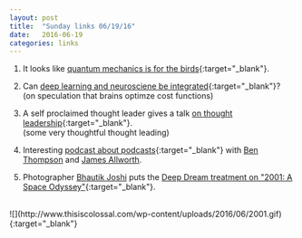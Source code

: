 ```yaml
---
layout: post
title:  "Sunday links 06/19/16"
date:   2016-06-19
categories: links
---
```


1. It looks like [quantum mechanics is for the birds](https://www.washingtonpost.com/news/speaking-of-science/wp/2016/06/09/why-dont-birds-get-lost-they-may-have-mastered-quantum-mechanics/){:target="_blank"}.

2. Can [deep learning and neurosciene be integrated](http://biorxiv.org/content/early/2016/06/13/058545){:target="_blank"}?  
(on speculation that brains optimze cost functions)

3. A self proclaimed thought leader gives a talk [on thought leadership](https://www.youtube.com/watch?v=_ZBKX-6Gz6A){:target="_blank"}.  
(some very thoughtful thought leading)  

4. Interesting [podcast about podcasts](https://stratechery.com/2016/podcast-episode-082-a-podcast-about-podcasts/){:target="_blank"} with [Ben Thompson](https://twitter.com/benthompson) and [James Allworth](https://twitter.com/jamesallworth).

5. Photographer [Bhautik Joshi](https://vimeo.com/bhautikj) puts the [Deep Dream treatment on "2001: A Space Odyssey"](http://www.thisiscolossal.com/2016/06/2001-a-space-odyssey-viewed-through-picassos-dreams/){:target="_blank"}.  
<br/>
![](http://www.thisiscolossal.com/wp-content/uploads/2016/06/2001.gif){:target="_blank"}